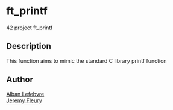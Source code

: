 # ft_printf
42 project ft_printf

## Description

This function aims to mimic the standard C library printf function

## Author

[Alban Lefebvre](https://github.com/Alblfbv)  
[Jeremy Fleury](https://github.com/Jeremy-Fleury)
